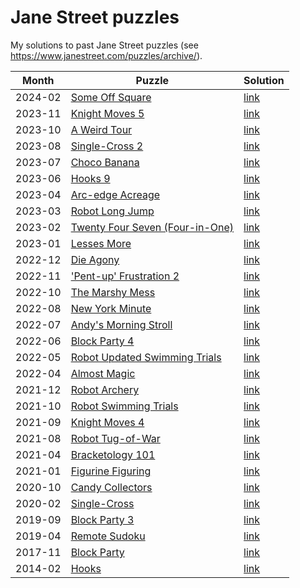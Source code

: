 # Jane Street puzzles

My solutions to past Jane Street puzzles (see https://www.janestreet.com/puzzles/archive/).

Month | Puzzle | Solution
-|-|-
2024-02 | [Some Off Square](https://www.janestreet.com/puzzles/some-off-square-index/)                               | [link](https://github.com/miguelbper/jane-street-puzzles/blob/main/2024-02-some-off-squares.py)
2023-11 | [Knight Moves 5](https://www.janestreet.com/puzzles/knight-moves-5-index/)                                 | [link](https://github.com/miguelbper/jane-street-puzzles/blob/main/2023-11-knight-moves-5.py)
2023-10 | [A Weird Tour](https://www.janestreet.com/puzzles/a-weird-tour-index/)                                     | [link](https://github.com/miguelbper/jane-street-puzzles/blob/main/2023-10-a-weird-tour.py)
2023-08 | [Single-Cross 2](https://www.janestreet.com/puzzles/single-cross-2-index/)                                 | [link](https://github.com/miguelbper/jane-street-puzzles/blob/main/2023-08-single-cross-2.py)
2023-07 | [Choco Banana](https://www.janestreet.com/puzzles/choco-banana-index/)                                     | [link](https://github.com/miguelbper/jane-street-puzzles/blob/main/2023-07-choco-banana.py)
2023-06 | [Hooks 9](https://www.janestreet.com/puzzles/hooks-9-index/)                                               | [link](https://github.com/miguelbper/jane-street-puzzles/blob/main/2023-06-hooks-9.py)
2023-04 | [Arc-edge Acreage](https://www.janestreet.com/puzzles/arc-edge-acreage-index/)                             | [link](https://github.com/miguelbper/jane-street-puzzles/blob/main/2023-04-arc-edge-acreage.py)
2023-03 | [Robot Long Jump](https://www.janestreet.com/puzzles/robot-long-jump-index/)                               | [link](https://github.com/miguelbper/jane-street-puzzles/blob/main/2023-03-robot-long-jump.py)
2023-02 | [Twenty Four Seven (Four-in-One)](https://www.janestreet.com/puzzles/twenty-four-seven-four-in-one-index/) | [link](https://github.com/miguelbper/jane-street-puzzles/blob/main/2023-02-twenty-four-seven-four-in-one.py)
2023-01 | [Lesses More](https://www.janestreet.com/puzzles/lesses-more-index/)                                       | [link](https://github.com/miguelbper/jane-street-puzzles/blob/main/2023-01-lesses-more.py)
2022-12 | [Die Agony](https://www.janestreet.com/puzzles/die-agony-index/)                                           | [link](https://github.com/miguelbper/jane-street-puzzles/blob/main/2022-12-die-agony.py)
2022-11 | ['Pent-up' Frustration 2](https://www.janestreet.com/puzzles/pent-up-frustration-2-index/)                 | [link](https://github.com/miguelbper/jane-street-puzzles/blob/main/2022-11-pent-up-frustration-2.py)
2022-10 | [The Marshy Mess](https://www.janestreet.com/puzzles/the-marshy-mess-index/)                               | [link](https://github.com/miguelbper/jane-street-puzzles/blob/main/2022-10-the-marshy-mess.py)
2022-08 | [New York Minute](https://www.janestreet.com/puzzles/new-york-minute-index/)                               | [link](https://github.com/miguelbper/jane-street-puzzles/blob/main/2022-08-new-york-minute.py)
2022-07 | [Andy's Morning Stroll](https://www.janestreet.com/puzzles/andys-morning-stroll-index/)                    | [link](https://github.com/miguelbper/jane-street-puzzles/blob/main/2022-07-andys-morning-stroll.py)
2022-06 | [Block Party 4](https://www.janestreet.com/puzzles/block-party-4-index/)                                   | [link](https://github.com/miguelbper/jane-street-puzzles/blob/main/2022-06-block-party-4.py)
2022-05 | [Robot Updated Swimming Trials](https://www.janestreet.com/puzzles/robot-updated-swimming-trials-index/)   | [link](https://github.com/miguelbper/jane-street-puzzles/blob/main/2022-05-robot-updated-swimming-trials.py)
2022-04 | [Almost Magic](https://www.janestreet.com/puzzles/almost-magic-index/)                                     | [link](https://github.com/miguelbper/jane-street-puzzles/blob/main/2022-04-almost-magic.py)
2021-12 | [Robot Archery](https://www.janestreet.com/puzzles/robot-archery-index/)                                   | [link](https://github.com/miguelbper/jane-street-puzzles/blob/main/2021-12-robot-archery.py)
2021-10 | [Robot Swimming Trials](https://www.janestreet.com/puzzles/robot-swimming-trials-index/)                   | [link](https://github.com/miguelbper/jane-street-puzzles/blob/main/2021-10-robot-swimming-trials.py)
2021-09 | [Knight Moves 4](https://www.janestreet.com/puzzles/knight-moves-4-index/)                                 | [link](https://github.com/miguelbper/jane-street-puzzles/blob/main/2021-09-knight-moves-4.py)
2021-08 | [Robot Tug-of-War](https://www.janestreet.com/puzzles/robot-tug-of-war-index/)                             | [link](https://github.com/miguelbper/jane-street-puzzles/blob/main/2021-08-robot-tug-of-war.py)
2021-04 | [Bracketology 101](https://www.janestreet.com/puzzles/bracketology-101-index/)                             | [link](https://github.com/miguelbper/jane-street-puzzles/blob/main/2021-04-bracketology-101.py)
2021-01 | [Figurine Figuring](https://www.janestreet.com/puzzles/figurine-figuring-index/)                           | [link](https://github.com/miguelbper/jane-street-puzzles/blob/main/2021-01-figurine-figuring.py)
2020-10 | [Candy Collectors](https://www.janestreet.com/puzzles/candy-collectors-index/)                             | [link](https://github.com/miguelbper/jane-street-puzzles/blob/main/2020-10-candy-collectors.py)
2020-02 | [Single-Cross](https://www.janestreet.com/puzzles/single-cross-index/)                                     | [link](https://github.com/miguelbper/jane-street-puzzles/blob/main/2020-02-single-cross.py)
2019-09 | [Block Party 3](https://www.janestreet.com/puzzles/block-party-3-index/)                                   | [link](https://github.com/miguelbper/jane-street-puzzles/blob/main/2019-09-block-party-3.py)
2019-04 | [Remote Sudoku](https://www.janestreet.com/puzzles/remote-sudoku-index/)                                   | [link](https://github.com/miguelbper/jane-street-puzzles/blob/main/2019-04-remote-sudoku.py)
2017-11 | [Block Party](https://www.janestreet.com/puzzles/block-party-index/)                                       | [link](https://github.com/miguelbper/jane-street-puzzles/blob/main/2017-11-block-party.py)
2014-02 | [Hooks](https://www.janestreet.com/puzzles/hooks-index/)                                                   | [link](https://github.com/miguelbper/jane-street-puzzles/blob/main/2014-02-hooks.py)